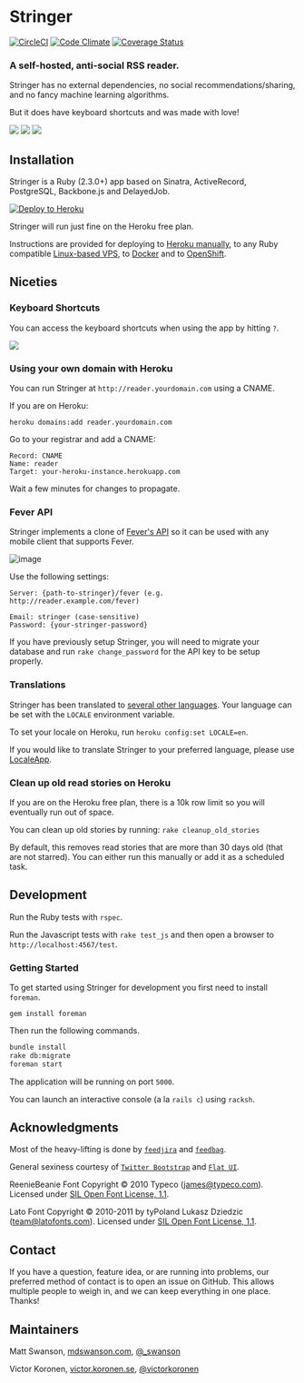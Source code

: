 # Stringer

[![CircleCI](https://circleci.com/gh/stringer-rss/stringer/tree/main.svg?style=svg)](https://circleci.com/gh/stringer-rss/stringer/tree/main)
[![Code Climate](https://codeclimate.com/github/swanson/stringer.svg?style=flat)](https://codeclimate.com/github/swanson/stringer)
[![Coverage Status](https://coveralls.io/repos/swanson/stringer/badge.svg?style=flat)](https://coveralls.io/r/swanson/stringer)

### A self-hosted, anti-social RSS reader.

Stringer has no external dependencies, no social recommendations/sharing, and no fancy machine learning algorithms.

But it does have keyboard shortcuts and was made with love!

![](screenshots/instructions.png)
![](screenshots/stories.png)
![](screenshots/feed.png)

## Installation

Stringer is a Ruby (2.3.0+) app based on Sinatra, ActiveRecord, PostgreSQL, Backbone.js and DelayedJob.

[![Deploy to Heroku](https://cdn.herokuapp.com/deploy/button.svg)](https://heroku.com/deploy)

Stringer will run just fine on the Heroku free plan.

Instructions are provided for deploying to [Heroku manually](/docs/Heroku.md), to any Ruby 
compatible [Linux-based VPS](/docs/VPS.md), to [Docker](docs/docker.md) and to [OpenShift](/docs/OpenShift.md).

## Niceties

### Keyboard Shortcuts

You can access the keyboard shortcuts when using the app by hitting `?`.

![](screenshots/keyboard_shortcuts.png)

### Using your own domain with Heroku

You can run Stringer at `http://reader.yourdomain.com` using a CNAME.

If you are on Heroku:

```
heroku domains:add reader.yourdomain.com
```

Go to your registrar and add a CNAME:
```
Record: CNAME
Name: reader
Target: your-heroku-instance.herokuapp.com
```

Wait a few minutes for changes to propagate.

### Fever API

Stringer implements a clone of [Fever's API](http://www.feedafever.com/api) so it can be used with any mobile client that supports Fever.

![image](https://f.cloud.github.com/assets/56947/546236/68456536-c288-11e2-834b-9043dc75a087.png)

Use the following settings:

```
Server: {path-to-stringer}/fever (e.g. http://reader.example.com/fever)

Email: stringer (case-sensitive)
Password: {your-stringer-password}
```

If you have previously setup Stringer, you will need to migrate your database and run `rake change_password` for the API key to be setup properly.

### Translations

Stringer has been translated to [several other languages](config/locales). Your language can be set with the `LOCALE` environment variable.

To set your locale on Heroku, run `heroku config:set LOCALE=en`.

If you would like to translate Stringer to your preferred language, please use [LocaleApp](http://www.localeapp.com/projects/4637).

### Clean up old read stories on Heroku

If you are on the Heroku free plan, there is a 10k row limit so you will
eventually run out of space.

You can clean up old stories by running: `rake cleanup_old_stories`

By default, this removes read stories that are more than 30 days old (that
are not starred). You can either run this manually or add it as a scheduled
task.

## Development

Run the Ruby tests with `rspec`.

Run the Javascript tests with `rake test_js` and then open a browser to `http://localhost:4567/test`.

### Getting Started

To get started using Stringer for development you first need to install `foreman`.

    gem install foreman

Then run the following commands.

```sh
bundle install
rake db:migrate
foreman start
```

The application will be running on port `5000`.

You can launch an interactive console (a la `rails c`) using `racksh`.

## Acknowledgments

Most of the heavy-lifting is done by [`feedjira`](https://github.com/feedjira/feedjira) and [`feedbag`](https://github.com/dwillis/feedbag).

General sexiness courtesy of [`Twitter Bootstrap`](http://twitter.github.io/bootstrap/) and [`Flat UI`](http://designmodo.github.io/Flat-UI/).

ReenieBeanie Font Copyright &copy; 2010 Typeco (james@typeco.com). Licensed under [SIL Open Font License, 1.1](http://scripts.sil.org/OFL).

Lato Font Copyright &copy; 2010-2011 by tyPoland Lukasz Dziedzic (team@latofonts.com). Licensed under [SIL Open Font License, 1.1](http://scripts.sil.org/OFL).

## Contact

If you have a question, feature idea, or are running into problems, our preferred method of contact is to open an issue on GitHub. This allows multiple people to weigh in, and we can keep everything in one place. Thanks!

## Maintainers

Matt Swanson, [mdswanson.com](http://mdswanson.com), [@_swanson](http://twitter.com/_swanson)

Victor Koronen, [victor.koronen.se](http://victor.koronen.se/), [@victorkoronen](https://twitter.com/victorkoronen)
